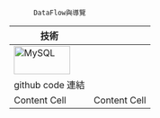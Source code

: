          
          DataFlow與導覽
          
          
|    技術   |           |     
| ------------- | ------------- |
| <img src="https://user-images.githubusercontent.com/97188330/156323864-9c58796a-0cd4-4417-9824-6fc6f05216b6.png" width="100" height="50" alt="MySQL"/><br/>
  |  github code 連結 |
| Content Cell  | Content Cell  |

